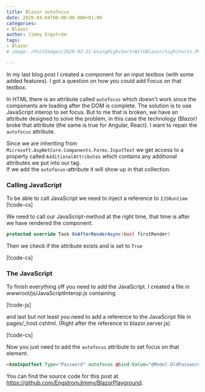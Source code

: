 ```yaml
---
title: Blazor autofocus
date: 2020-04-04T00:00:00.000+01:00
categories:
- Blazor
author: Jimmy Engström
tags:
- Blazor
# image: /PostImages/2020-03-21-UsingHighchartsWithBlazor/highcharts.PNG

---
```


In my last blog post I created a component for an input textbox (with some added features).
I got a question on how you could add Focus on that textbox.

In HTML there is an attribute called ```autofocus``` which doesn't work since the components are loading after the DOM is complete.
The solution is to use JavaScript interop to set focus.
But to me that is broken, we have an attribute designed to solve the problem, in this case the technology (Blazor) broke that attribute (the same is true for Angular, React).
I want to repair the ```autofocus``` attribute.

Since we are inheriting from ```Microsoft.AspNetCore.Components.Forms.InputText``` we get access to a property called ```AdditionalAttributes``` which contains any additional attributes we put into our tag.  
If we add the ```autofocus```-attribute it will show up in that collection.

### Calling JavaScript

To be able to call JavaScript we need to inject a reference to ```IJSRuntime```
[!code-cs[](https://raw.githubusercontent.com/EngstromJimmy/BlazorPlayground/master/BlazorPlayground/BlazorPlayground/Components/AzmInputText.razor?name=JavaScriptInterop)]

We need to call our JavaScript-method at the right time, that time is after we have rendered the component.

``` cs
protected override Task OnAfterRenderAsync(bool firstRender)
```

Then we check if the attribute exists and is set to ```True```

[!code-cs[](https://raw.githubusercontent.com/EngstromJimmy/BlazorPlayground/master/BlazorPlayground/BlazorPlayground/Components/AzmInputText.razor?name=Autofocus)]

### The JavaScript

To finish everything off you need to add the JavaScript.
I created a file in wwwroot/js/JavaScriptInterop.js containing

[!code-js[](https://raw.githubusercontent.com/EngstromJimmy/BlazorPlayground/master/BlazorPlayground/BlazorPlayground/wwwroot/js/JavaScriptInterop.js?name=SetFocus)]

and last but not least you need to add a reference to the JavaScript file in pages/_host.cshtml.
(Right after the reference to blazor.server.js)


[!code-cs[](https://raw.githubusercontent.com/EngstromJimmy/BlazorPlayground/master/BlazorPlayground/BlazorPlayground/Pages/_Host.cshtml?name=AddJavaScriptInterop)]

Now you just need to add the ```autofocus``` attribute to set focus on that element.

``` html
<AzmInputText Type="Password" autofocus @bind-Value="@Model.OldPassword" />
```

You can find the source code for this post at https://github.com/EngstromJimmy/BlazorPlayground.